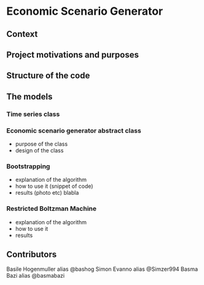 # Economic Scenario Generator

## Context

## Project motivations and purposes


## Structure of the code


## The models

### Time series class

### Economic scenario generator abstract class
- purpose of the class
- design of the class

### Bootstrapping
- explanation of the algorithm
- how to use it (snippet of code)
- results (photo etc)
blabla


### Restricted Boltzman Machine
- explanation of the algorithm
- how to use it
- results



## Contributors
Basile Hogenmuller alias @bashog
Simon Evanno alias @Simzer994
Basma Bazi alias @basmabazi
